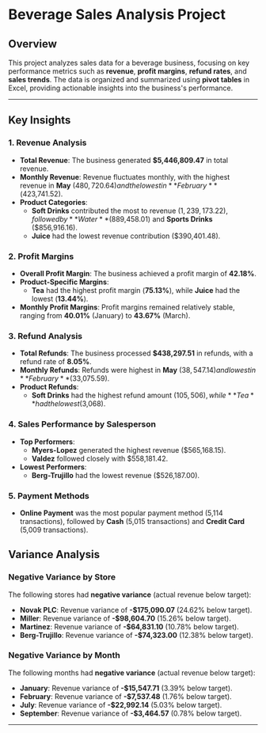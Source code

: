 # Beverage Sales Analysis Project

## Overview
This project analyzes sales data for a beverage business, focusing on key performance metrics such as **revenue**, **profit margins**, **refund rates**, and **sales trends**. The data is organized and summarized using **pivot tables** in Excel, providing actionable insights into the business's performance.

---

## Key Insights

### 1. Revenue Analysis
- **Total Revenue**: The business generated **$5,446,809.47** in total revenue.
- **Monthly Revenue**: Revenue fluctuates monthly, with the highest revenue in **May** ($480,720.64) and the lowest in **February** ($423,741.52).
- **Product Categories**: 
  - **Soft Drinks** contributed the most to revenue ($1,239,173.22), followed by **Water** ($889,458.01) and **Sports Drinks** ($856,916.16).
  - **Juice** had the lowest revenue contribution ($390,401.48).

### 2. Profit Margins
- **Overall Profit Margin**: The business achieved a profit margin of **42.18%**.
- **Product-Specific Margins**:
  - **Tea** had the highest profit margin (**75.13%**), while **Juice** had the lowest (**13.44%**).
- **Monthly Profit Margins**: Profit margins remained relatively stable, ranging from **40.01%** (January) to **43.67%** (March).

### 3. Refund Analysis
- **Total Refunds**: The business processed **$438,297.51** in refunds, with a refund rate of **8.05%**.
- **Monthly Refunds**: Refunds were highest in **May** ($38,547.14) and lowest in **February** ($33,075.59).
- **Product Refunds**: 
  - **Soft Drinks** had the highest refund amount ($105,506), while **Tea** had the lowest ($3,068).

### 4. Sales Performance by Salesperson
- **Top Performers**: 
  - **Myers-Lopez** generated the highest revenue ($565,168.15).
  - **Valdez** followed closely with $558,181.42.
- **Lowest Performers**: 
  - **Berg-Trujillo** had the lowest revenue ($526,187.00).

### 5. Payment Methods
- **Online Payment** was the most popular payment method (5,114 transactions), followed by **Cash** (5,015 transactions) and **Credit Card** (5,009 transactions).
  
## Variance Analysis

### Negative Variance by Store
The following stores had **negative variance** (actual revenue below target):
- **Novak PLC**: Revenue variance of **-$175,090.07** (24.62% below target).
- **Miller**: Revenue variance of **-$98,604.70** (15.26% below target).
- **Martinez**: Revenue variance of **-$64,831.10** (10.78% below target).
- **Berg-Trujillo**: Revenue variance of **-$74,323.00** (12.38% below target).

### Negative Variance by Month
The following months had **negative variance** (actual revenue below target):
- **January**: Revenue variance of **-$15,547.71** (3.39% below target).
- **February**: Revenue variance of **-$7,537.48** (1.76% below target).
- **July**: Revenue variance of **-$22,992.14** (5.03% below target).
- **September**: Revenue variance of **-$3,464.57** (0.78% below target).

---
